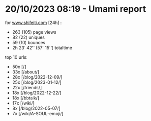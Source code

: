 # 20/10/2023 08:19 - Umami report
for www.shifeiti.com [24h] :

 - 263 (105) page views
 - 82 (22) uniques
 - 59 (10) bounces
 - 2h 23' 42'' (57' 15'') totaltime


top 10 urls:
 - 50x [/]
 - 33x [/about/]
 - 28x [/blog/2022-12-09/]
 - 25x [/blog/2023-01-12/]
 - 22x [/friends/]
 - 18x [/blog/2022-12-22/]
 - 18x [/bbtalk/]
 - 17x [/wiki/]
 - 8x [/blog/2022-05-07/]
 - 7x [/wiki/A-SOUL-emoji/]


